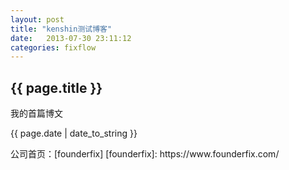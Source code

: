 ```yaml
---
layout: post
title: "kenshin测试博客"
date:   2013-07-30 23:11:12
categories: fixflow
---
```


<h2>{{ page.title }}</h2>
<p>我的首篇博文</p>
<p>{{ page.date | date_to_string }}</p>
公司首页：[founderfix]
[founderfix]: https://www.founderfix.com/
